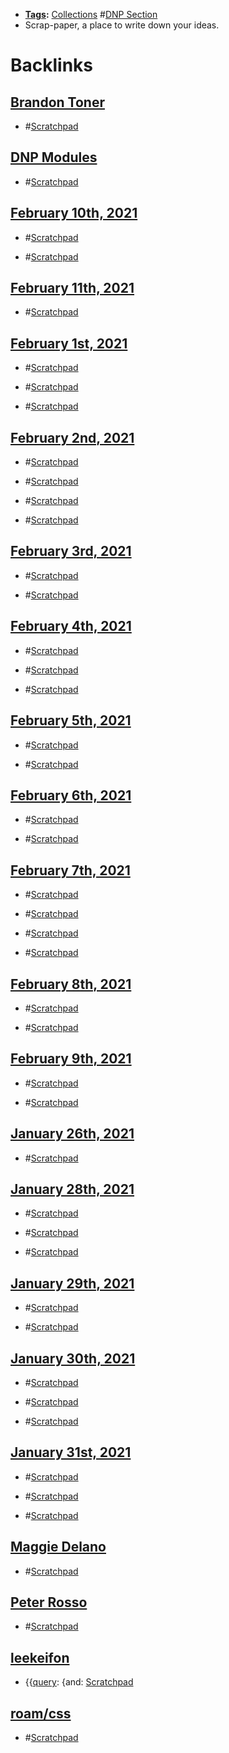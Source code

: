 - **[Tags](<Tags.md>):** [Collections](<Collections.md>) #[DNP Section](<DNP Section.md>)
- Scrap-paper, a place to write down your ideas.

# Backlinks
## [Brandon Toner](<Brandon Toner.md>)
- #[Scratchpad](<Scratchpad.md>)

## [DNP Modules](<DNP Modules.md>)
- #[Scratchpad](<Scratchpad.md>)

## [February 10th, 2021](<February 10th, 2021.md>)
- #[Scratchpad](<Scratchpad.md>)

- #[Scratchpad](<Scratchpad.md>)

## [February 11th, 2021](<February 11th, 2021.md>)
- #[Scratchpad](<Scratchpad.md>)

## [February 1st, 2021](<February 1st, 2021.md>)
- #[Scratchpad](<Scratchpad.md>)

- #[Scratchpad](<Scratchpad.md>)

- #[Scratchpad](<Scratchpad.md>)

## [February 2nd, 2021](<February 2nd, 2021.md>)
- #[Scratchpad](<Scratchpad.md>)

- #[Scratchpad](<Scratchpad.md>)

- #[Scratchpad](<Scratchpad.md>)

- #[Scratchpad](<Scratchpad.md>)

## [February 3rd, 2021](<February 3rd, 2021.md>)
- #[Scratchpad](<Scratchpad.md>)

- #[Scratchpad](<Scratchpad.md>)

## [February 4th, 2021](<February 4th, 2021.md>)
- #[Scratchpad](<Scratchpad.md>)

- #[Scratchpad](<Scratchpad.md>)

- #[Scratchpad](<Scratchpad.md>)

## [February 5th, 2021](<February 5th, 2021.md>)
- #[Scratchpad](<Scratchpad.md>)

- #[Scratchpad](<Scratchpad.md>)

## [February 6th, 2021](<February 6th, 2021.md>)
- #[Scratchpad](<Scratchpad.md>)

- #[Scratchpad](<Scratchpad.md>)

## [February 7th, 2021](<February 7th, 2021.md>)
- #[Scratchpad](<Scratchpad.md>)

- #[Scratchpad](<Scratchpad.md>)

- #[Scratchpad](<Scratchpad.md>)

- #[Scratchpad](<Scratchpad.md>)

## [February 8th, 2021](<February 8th, 2021.md>)
- #[Scratchpad](<Scratchpad.md>)

- #[Scratchpad](<Scratchpad.md>)

## [February 9th, 2021](<February 9th, 2021.md>)
- #[Scratchpad](<Scratchpad.md>)

- #[Scratchpad](<Scratchpad.md>)

## [January 26th, 2021](<January 26th, 2021.md>)
- #[Scratchpad](<Scratchpad.md>)

## [January 28th, 2021](<January 28th, 2021.md>)
- #[Scratchpad](<Scratchpad.md>)

- #[Scratchpad](<Scratchpad.md>)

- #[Scratchpad](<Scratchpad.md>)

## [January 29th, 2021](<January 29th, 2021.md>)
- #[Scratchpad](<Scratchpad.md>)

- #[Scratchpad](<Scratchpad.md>)

## [January 30th, 2021](<January 30th, 2021.md>)
- #[Scratchpad](<Scratchpad.md>)

- #[Scratchpad](<Scratchpad.md>)

- #[Scratchpad](<Scratchpad.md>)

## [January 31st, 2021](<January 31st, 2021.md>)
- #[Scratchpad](<Scratchpad.md>)

- #[Scratchpad](<Scratchpad.md>)

- #[Scratchpad](<Scratchpad.md>)

## [Maggie Delano](<Maggie Delano.md>)
- #[Scratchpad](<Scratchpad.md>)

## [Peter Rosso](<Peter Rosso.md>)
- #[Scratchpad](<Scratchpad.md>)

## [leekeifon](<leekeifon.md>)
- {{[query](<query.md>): {and: [Scratchpad](<Scratchpad.md>)

## [roam/css](<roam/css.md>)
- #[Scratchpad](<Scratchpad.md>)

